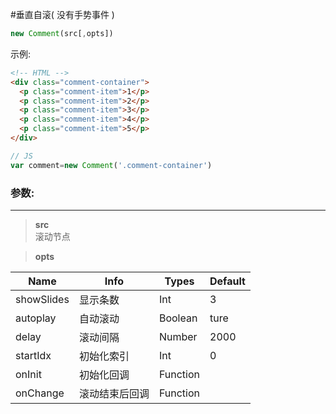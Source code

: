 #垂直自滚( 没有手势事件 )
```javascript
new Comment(src[,opts])
```
示例:
```html
<!-- HTML -->
<div class="comment-container">
  <p class="comment-item">1</p>
  <p class="comment-item">2</p>
  <p class="comment-item">3</p>
  <p class="comment-item">4</p>
  <p class="comment-item">5</p>
</div>
```
```javascript
// JS
var comment=new Comment('.comment-container')
```
### 参数:
---
>**src**  
滚动节点  

>**opts**  

|Name|Info|Types|Default
|--|--|--|--
showSlides|显示条数|Int|3
autoplay|自动滚动|Boolean|ture
|delay|滚动间隔|Number|2000
|startIdx|初始化索引|Int|0
|onInit|初始化回调|Function
onChange|滚动结束后回调|Function

